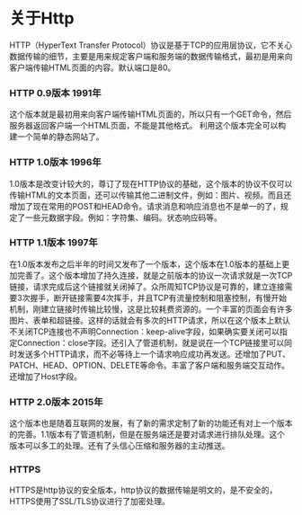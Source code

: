 # 关于Http

HTTP（HyperText Transfer Protocol）协议是基于TCP的应用层协议，它不关心数据传输的细节，主要是用来规定客户端和服务端的数据传输格式，最初是用来向客户端传输HTML页面的内容。默认端口是80。

### HTTP 0.9版本  1991年
这个版本就是最初用来向客户端传输HTML页面的，所以只有一个GET命令，然后服务器返回客户端一个HTML页面，不能是其他格式。
利用这个版本完全可以构建一个简单的静态网站了。

### HTTP 1.0版本  1996年
1.0版本是改变计较大的，尊订了现在HTTP协议的基础，这个版本的协议不仅可以传输HTML的文本页面，还可以传输其他二进制文件，例如：图片、视频。而且还增加了现在常用的POST和HEAD命令。请求消息和响应消息也不是单一的了，规定了一些元数据字段。例如：字符集、编码。状态响应码等。

### HTTP 1.1版本 1997年
在1.0版本发布之后半年的时间又发布了一个版本，这个版本在1.0版本的基础上更加完善了。这个版本增加了持久连接，就是之前版本的协议一次请求就是一次TCP链接，请求完成后这个链接就关闭掉了。众所周知TCP协议是可靠的，建立连接需要3次握手，断开链接需要4次挥手，并且TCP有流量控制和阻塞控制，有慢开始机制，刚建立链接时传输比较慢，这是比较耗费资源的。一个丰富的页面会有许多图片、表单和超链接。这样的话就会有多次的HTTP请求，所以在这个版本上默认不关闭TCP连接也不声明Connection：keep-alive字段，如果确实要关闭可以指定Connection：close字段。还引入了管道机制，就是说在一个TCP链接里可以同时发送多个HTTP请求，而不必等待上一个请求响应成功再发送。还增加了PUT、PATCH、HEAD、OPTION、DELETE等命令。丰富了客户端和服务端交互动作。还增加了Host字段。

### HTTP 2.0版本  2015年
这个版本也是随着互联网的发展，有了新的需求定制了新的功能还有对上一个版本的完善。1.1版本有了管道机制，但是在服务端还是要对请求进行排队处理。这个版本可以多工的处理。还有了头信心压缩和服务器的主动推送。

### HTTPS
HTTPS是http协议的安全版本，http协议的数据传输是明文的，是不安全的，HTTPS使用了SSL/TLS协议进行了加密处理。






